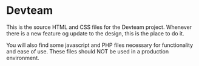 # Devteam

This is the source HTML and CSS files for the Devteam project. Whenever there is a new feature og update to the design, this is the place to do it.

You will also find some javascript and PHP files necessary for functionality and ease of use. These files should NOT be used in a production environment.
